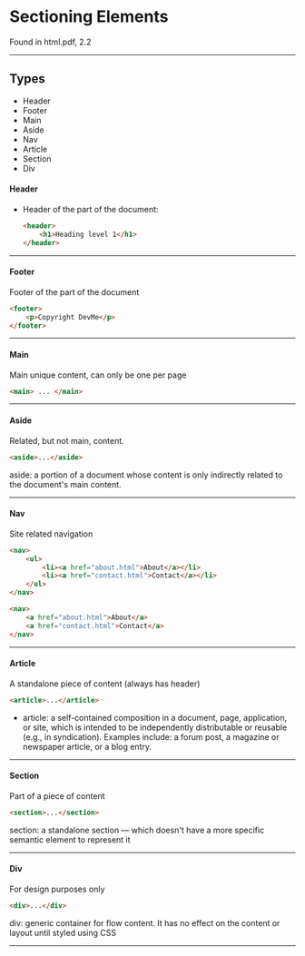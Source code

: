 # Sectioning Elements

Found in html.pdf, 2.2

---

## Types

- Header
- Footer
- Main
- Aside
- Nav
- Article
- Section
- Div


#### Header

- Header of the part of the document:


    ```html
    <header>
        <h1>Heading level 1</h1>
    </header>
    ```



---

#### Footer

Footer of the part of the document


```html
<footer>
    <p>Copyright DevMe</p>
</footer>
```


---

#### Main

Main unique content, can only be one per page


```html
<main> ... </main>
```


---

#### Aside

Related, but not main, content.


```html
<aside>...</aside>
```

aside: a portion of a document whose content is only indirectly related to the document's main content.

---

#### Nav

Site related navigation


```html
<nav>
    <ul>
        <li><a href="about.html">About</a></li>
        <li><a href="contact.html">Contact</a></li>
    </ul>
</nav>

<nav>
    <a href="about.html">About</a>
    <a href="contact.html">Contact</a>
</nav>
```


---

#### Article

A standalone piece of content (always has header)


```html
<article>...</article>
```

- article: a self-contained composition in a document, page, application, or site, which is intended to be independently distributable or reusable (e.g., in syndication). Examples include: a forum post, a magazine or newspaper article, or a blog entry.


---
#### Section

Part of a piece of content


```html
<section>...</section>
```

section: a standalone section — which doesn't have a more specific semantic element to represent it

---

#### Div

For design purposes only


```html
<div>...</div>
```

div: generic container for flow content. It has no effect on the content or layout until styled using CSS

---
